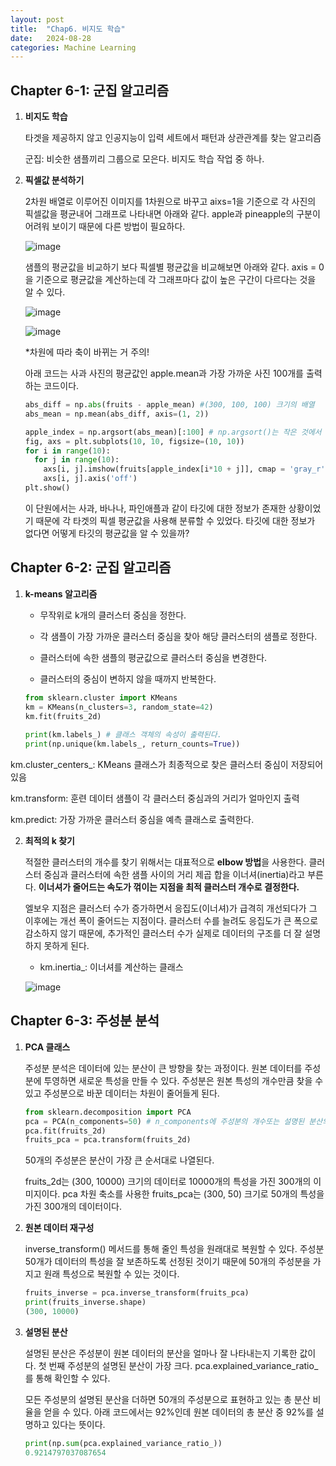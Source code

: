 ```yaml
---
layout: post
title:  "Chap6. 비지도 학습"
date:   2024-08-28
categories: Machine Learning
---
```


## Chapter 6-1: 군집 알고리즘

1. **비지도 학습**

   타겟을 제공하지 않고 인공지능이 입력 세트에서 패턴과 상관관계를 찾는 알고리즘

   군집: 비슷한 샘플끼리 그룹으로 모은다. 비지도 학습 작업 중 하나. 

2. **픽셀값 분석하기**

   2차원 배열로 이루어진 이미지를 1차원으로 바꾸고 aixs=1을 기준으로 각 사진의 픽셀값을 평균내어 그래프로 나타내면 아래와 같다. apple과 pineapple의 구분이 어려워 보이기 때문에 다른 방법이 필요하다.

   ![image](https://github.com/user-attachments/assets/8b9b3b04-dfcb-4463-9fef-7807469fd7bd)

   샘플의 평균값을 비교하기 보다 픽셀별 평균값을 비교해보면 아래와 같다. axis = 0을 기준으로 평균값을 계산하는데 각 그래프마다 값이 높은 구간이 다르다는 것을 알 수 있다.

   ![image](https://github.com/user-attachments/assets/351cd12e-00c2-455a-b50e-a813e917cfa4)

   ![image](https://github.com/user-attachments/assets/8c0fd99a-e1fa-49ab-b566-e64de90bc28f)

   *차원에 따라 축이 바뀌는 거 주의!

   아래 코드는 사과 사진의 평균값인 apple.mean과 가장 가까운 사진 100개를 출력하는 코드이다. 

    ```python
    abs_diff = np.abs(fruits - apple_mean) #(300, 100, 100) 크기의 배열
    abs_mean = np.mean(abs_diff, axis=(1, 2))
    
    apple_index = np.argsort(abs_mean)[:100] # np.argsort()는 작은 것에서 큰 순서대로 나열한 abs_mean배열의 인덱스를 반환한다. 
    fig, axs = plt.subplots(10, 10, figsize=(10, 10))
    for i in range(10):
      for j in range(10):
        axs[i, j].imshow(fruits[apple_index[i*10 + j]], cmap = 'gray_r')
        axs[i, j].axis('off')
    plt.show()
    ```

   이 단원에서는 사과, 바나나, 파인애플과 같이 타깃에 대한 정보가 존재한 상황이었기 때문에 각 타겟의 픽셀 평균값을 사용해 분류할 수 있었다. 타깃에 대한 정보가 없다면 어떻게 타깃의 평균값을 알 수 있을까?

## Chapter 6-2: 군집 알고리즘

1. **k-means 알고리즘**

   * 무작위로 k개의 클러스터 중심을 정한다.
  
   * 각 샘플이 가장 가까운 클러스터 중심을 찾아 해당 클러스터의 샘플로 정한다.
  
   * 클러스터에 속한 샘플의 평균값으로 클러스터 중심을 변경한다.
  
   * 클러스터의 중심이 변하지 않을 때까지 반복한다.

    ```python
   from sklearn.cluster import KMeans
   km = KMeans(n_clusters=3, random_state=42)
   km.fit(fruits_2d)
  
   print(km.labels_) # 클래스 객체의 속성이 출력된다.
   print(np.unique(km.labels_, return_counts=True))
   ```

  km.cluster_centers_: KMeans 클래스가 최종적으로 찾은 클러스터 중심이 저장되어 있음

  km.transform: 훈련 데이터 샘플이 각 클러스터 중심과의 거리가 얼마인지 출력

  km.predict: 가장 가까운 클러스터 중심을 예측 클래스로 출력한다.

2. **최적의 k 찾기**

   적절한 클러스터의 개수를 찾기 위해서는 대표적으로 **elbow 방법**을 사용한다. 클러스터 중심과 클러스터에 속한 샘플 사이의 거리 제곱 합을 이너셔(inertia)라고 부른다. **이너셔가 줄어드는 속도가 꺾이는 지점을 최적 클러스터 개수로 결정한다.**

   엘보우 지점은 클러스터 수가 증가하면서 응집도(이너셔)가 급격히 개선되다가 그 이후에는 개선 폭이 줄어드는 지점이다. 클러스터 수를 늘려도 응집도가 큰 폭으로 감소하지 않기 때문에, 추가적인 클러스터 수가 실제로 데이터의 구조를 더 잘 설명하지 못하게 된다.

   * km.inertia_: 이너셔를 계산하는 클래스

   ![image](https://github.com/user-attachments/assets/d4c28bb9-1777-4bf7-b111-4c9f24dd3e8c)


## Chapter 6-3: 주성분 분석

1. **PCA 클래스**

   주성분 분석은 데이터에 있는 분산이 큰 방향을 찾는 과정이다. 원본 데이터를 주성분에 투영하면 새로운 특성을 만들 수 있다. 주성분은 원본 특성의 개수만큼 찾을 수 있고 주성분으로 바꾼 데이터는 차원이 줄어들게 된다.

   ```python
   from sklearn.decomposition import PCA
   pca = PCA(n_components=50) # n_components에 주성분의 개수또는 설명된 분산의 비율을 지정한다.
   pca.fit(fruits_2d)
   fruits_pca = pca.transform(fruits_2d)
   ```

   50개의 주성분은 분산이 가장 큰 순서대로 나열된다.

   fruits_2d는 (300, 10000) 크기의 데이터로 10000개의 특성을 가진 300개의 이미지이다. pca 차원 축소를 사용한 fruits_pca는 (300, 50) 크기로 50개의 특성을 가진 300개의 데이터이다.
   
2. **원본 데이터 재구성**

   inverse_transform() 메서드를 통해 줄인 특성을 원래대로 복원할 수 있다. 주성분 50개가 데이터의 특성을 잘 보존하도록 선정된 것이기 때문에 50개의 주성분을 가지고 원래 특성으로 복원할 수 있는 것이다.

   ```python
   fruits_inverse = pca.inverse_transform(fruits_pca)
   print(fruits_inverse.shape)
   (300, 10000)
   ```

3. **설명된 분산**

   설명된 분산은 주성분이 원본 데이터의 분산을 얼마나 잘 나타내는지 기록한 값이다. 첫 번째 주성분의 설명된 분산이 가장 크다. pca.explained_variance_ratio_를 통해 확인할 수 있다.

   모든 주성분의 설명된 분산을 더하면 50개의 주성분으로 표현하고 있는 총 분산 비율을 얻을 수 있다. 아래 코드에서는 92%인데 원본 데이터의 총 분산 중 92%를 설명하고 있다는 뜻이다.

   ```python
   print(np.sum(pca.explained_variance_ratio_))
   0.9214797037087654
   ```


